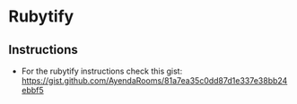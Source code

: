 # Rubytify

## Instructions

- For the rubytify instructions check this gist: https://gist.github.com/AyendaRooms/81a7ea35c0dd87d1e337e38bb24ebbf5

